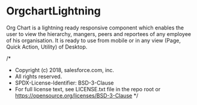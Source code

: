 # OrgchartLightning
Org Chart is a lightning ready responsive component which enables the user to view the hierarchy, mangers, peers and reportees of any employee of his organisation. It is ready to use from mobile or in any view (Page, Quick Action, Utility) of Desktop.


/*
 * Copyright (c) 2018, salesforce.com, inc.
 * All rights reserved.
 * SPDX-License-Identifier: BSD-3-Clause
 * For full license text, see LICENSE.txt file in the repo root or https://opensource.org/licenses/BSD-3-Clause
 */
